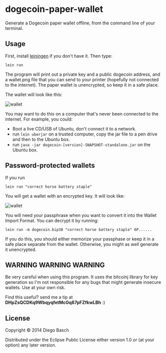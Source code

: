 # dogecoin-paper-wallet

Generate a Dogecoin paper wallet offline, from the command line of your terminal.

## Usage

First, install [leiningen](http://leiningen.org/) if you don't have it. Then type:

`lein run`

The program will print out a private key and a public dogecoin address, and a wallet.png file
that you can send to your printer (hopefully not connected to the internet). 
The paper wallet is unencrypted, so keep it in a safe place.

The wallet will look like this:

 ![wallet](https://raw.github.com/dbasch/dogecoin-paper-wallet/master/wallet.png)

 You may want to do this on a computer that's never been connected to the internet. For example, you could:

 * Boot a live CD/USB of Ubuntu, don't connect it to a network.
 * run `lein uberjar` on a trusted computer, copy the jar file to a pen drive and then to the Ubuntu box.
 * run `java -jar dogecoin-[version]-SNAPSHOT-standalone.jar` on the Ubuntu box. 

## Password-protected wallets

If you run 

`lein run "correct horse battery staple"`

You will get a wallet with an encrypted key. It will look like:

![wallet](https://raw.github.com/dbasch/dogecoin-paper-wallet/master/encryptedwallet.png)

You will need your passphrase when you want to convert it into the Wallet Import Format. You can decrypt it by running:

`lein run -m dogecoin.bip38 "correct horse battery staple" 6P......`

If you do this, you should either memorize your passphase or keep it in a safe place separate from the wallet. Otherwise, you might as well generate it unencrypted.

## WARNING WARNING WARNING 

Be very careful when using this program. It uses the bitcoinj library for key generation
 so I'm not responsible for any bugs that might generate insecure wallets. Use at your own risk.

Find this useful? send me a tip at **DHpZsQCDKq9WbqyqfetMcGq87pFZfkwLBh** :)

## License

Copyright © 2014 Diego Basch

Distributed under the Eclipse Public License either version 1.0 or (at
your option) any later version.
